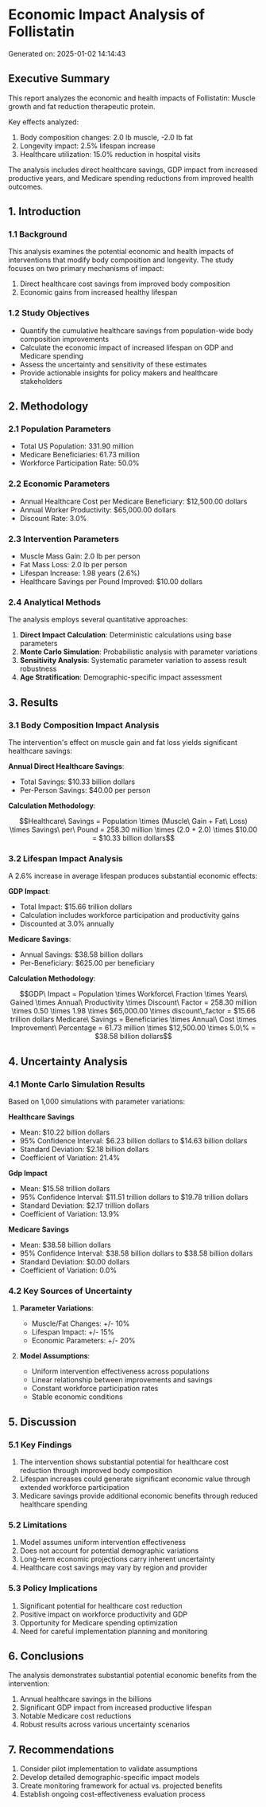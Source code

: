 # Economic Impact Analysis of Follistatin
Generated on: 2025-01-02 14:14:43

## Executive Summary
This report analyzes the economic and health impacts of Follistatin: Muscle growth and fat reduction therapeutic protein.

Key effects analyzed:
1. Body composition changes: 2.0 lb muscle, 
   -2.0 lb fat
2. Longevity impact: 2.5% lifespan increase
3. Healthcare utilization: 15.0% reduction in hospital visits

The analysis includes direct healthcare savings, GDP impact from increased productive years, 
and Medicare spending reductions from improved health outcomes.

## 1. Introduction

### 1.1 Background
This analysis examines the potential economic and health impacts of interventions that modify body composition and longevity. The study focuses on two primary mechanisms of impact:
1. Direct healthcare cost savings from improved body composition
2. Economic gains from increased healthy lifespan

### 1.2 Study Objectives
- Quantify the cumulative healthcare savings from population-wide body composition improvements
- Calculate the economic impact of increased lifespan on GDP and Medicare spending
- Assess the uncertainty and sensitivity of these estimates
- Provide actionable insights for policy makers and healthcare stakeholders

## 2. Methodology

### 2.1 Population Parameters
- Total US Population: 331.90 million
- Medicare Beneficiaries: 61.73 million
- Workforce Participation Rate: 50.0%

### 2.2 Economic Parameters
- Annual Healthcare Cost per Medicare Beneficiary: $12,500.00 dollars
- Annual Worker Productivity: $65,000.00 dollars
- Discount Rate: 3.0%

### 2.3 Intervention Parameters
- Muscle Mass Gain: 2.0 lb per person
- Fat Mass Loss: 2.0 lb per person
- Lifespan Increase: 1.98 years (2.6%)
- Healthcare Savings per Pound Improved: $10.00 dollars

### 2.4 Analytical Methods
The analysis employs several quantitative approaches:
1. **Direct Impact Calculation**: Deterministic calculations using base parameters
2. **Monte Carlo Simulation**: Probabilistic analysis with parameter variations
3. **Sensitivity Analysis**: Systematic parameter variation to assess result robustness
4. **Age Stratification**: Demographic-specific impact assessment

## 3. Results

### 3.1 Body Composition Impact Analysis
The intervention's effect on muscle gain and fat loss yields significant healthcare savings:

**Annual Direct Healthcare Savings**:
- Total Savings: $10.33 billion dollars
- Per-Person Savings: $40.00 per person

**Calculation Methodology**:
```math
Healthcare\ Savings = Population \times (Muscle\ Gain + Fat\ Loss) \times Savings\ per\ Pound

                    = 258.30 million \times (2.0 + 2.0) \times $10.00

                    = $10.33 billion dollars
```

### 3.2 Lifespan Impact Analysis
A 2.6% increase in average lifespan produces substantial economic effects:

**GDP Impact**:
- Total Impact: $15.66 trillion dollars
- Calculation includes workforce participation and productivity gains
- Discounted at 3.0% annually

**Medicare Savings**:
- Annual Savings: $38.58 billion dollars
- Per-Beneficiary: $625.00 per beneficiary

**Calculation Methodology**:
```math
GDP\ Impact = Population \times Workforce\ Fraction \times Years\ Gained \times Annual\ Productivity \times Discount\ Factor

            = 258.30 million \times 0.50 \times 1.98 \times $65,000.00 \times discount\_factor

            = $15.66 trillion dollars

Medicare\ Savings = Beneficiaries \times Annual\ Cost \times Improvement\ Percentage

                  = 61.73 million \times $12,500.00 \times 5.0\%

                  = $38.58 billion dollars
```

## 4. Uncertainty Analysis
### 4.1 Monte Carlo Simulation Results
Based on 1,000 simulations with parameter variations:

**Healthcare Savings**
- Mean: $10.22 billion dollars
- 95% Confidence Interval: $6.23 billion dollars to $14.63 billion dollars
- Standard Deviation: $2.18 billion dollars
- Coefficient of Variation: 21.4%

**Gdp Impact**
- Mean: $15.58 trillion dollars
- 95% Confidence Interval: $11.51 trillion dollars to $19.78 trillion dollars
- Standard Deviation: $2.17 trillion dollars
- Coefficient of Variation: 13.9%

**Medicare Savings**
- Mean: $38.58 billion dollars
- 95% Confidence Interval: $38.58 billion dollars to $38.58 billion dollars
- Standard Deviation: $0.00 dollars
- Coefficient of Variation: 0.0%

### 4.2 Key Sources of Uncertainty
1. **Parameter Variations**:
   - Muscle/Fat Changes: +/- 10%
   - Lifespan Impact: +/- 15%
   - Economic Parameters: +/- 20%

2. **Model Assumptions**:
   - Uniform intervention effectiveness across populations
   - Linear relationship between improvements and savings
   - Constant workforce participation rates
   - Stable economic conditions

## 5. Discussion

### 5.1 Key Findings
1. The intervention shows substantial potential for healthcare cost reduction through improved body composition
2. Lifespan increases could generate significant economic value through extended workforce participation
3. Medicare savings provide additional economic benefits through reduced healthcare spending

### 5.2 Limitations
1. Model assumes uniform intervention effectiveness
2. Does not account for potential demographic variations
3. Long-term economic projections carry inherent uncertainty
4. Healthcare cost savings may vary by region and provider

### 5.3 Policy Implications
1. Significant potential for healthcare cost reduction
2. Positive impact on workforce productivity and GDP
3. Opportunity for Medicare spending optimization
4. Need for careful implementation planning and monitoring

## 6. Conclusions
The analysis demonstrates substantial potential economic benefits from the intervention:
1. Annual healthcare savings in the billions
2. Significant GDP impact from increased productive lifespan
3. Notable Medicare cost reductions
4. Robust results across various uncertainty scenarios

## 7. Recommendations
1. Consider pilot implementation to validate assumptions
2. Develop detailed demographic-specific impact models
3. Create monitoring framework for actual vs. projected benefits
4. Establish ongoing cost-effectiveness evaluation process